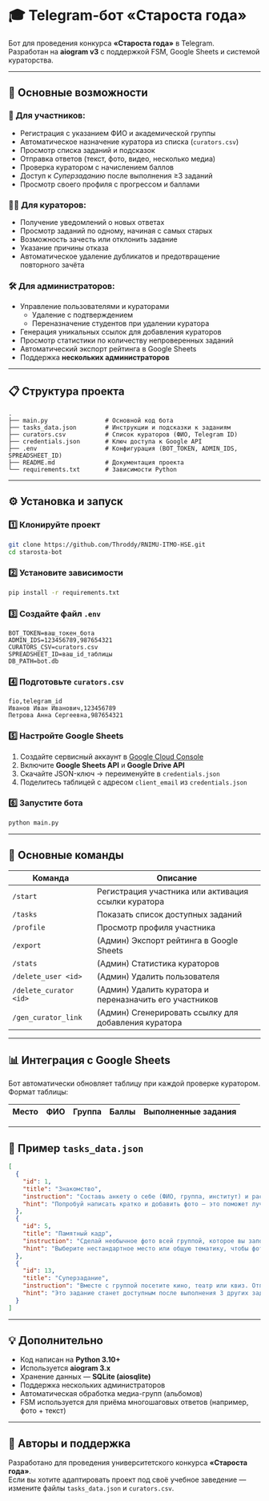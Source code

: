 # 🎓 Telegram-бот «Староста года»

Бот для проведения конкурса **«Староста года»** в Telegram.  
Разработан на **aiogram v3** с поддержкой FSM, Google Sheets и системой кураторства.  

---

## 🚀 Основные возможности

### 👤 Для участников:
- Регистрация с указанием ФИО и академической группы  
- Автоматическое назначение куратора из списка (`curators.csv`)  
- Просмотр списка заданий и подсказок  
- Отправка ответов (текст, фото, видео, несколько медиа)  
- Проверка куратором с начислением баллов  
- Доступ к *Суперзаданию* после выполнения ≥3 заданий  
- Просмотр своего профиля с прогрессом и баллами  

### 🧑‍🏫 Для кураторов:
- Получение уведомлений о новых ответах  
- Просмотр заданий по одному, начиная с самых старых  
- Возможность зачесть или отклонить задание  
- Указание причины отказа  
- Автоматическое удаление дубликатов и предотвращение повторного зачёта  

### 🛠️ Для администраторов:
- Управление пользователями и кураторами  
  - Удаление с подтверждением  
  - Переназначение студентов при удалении куратора  
- Генерация уникальных ссылок для добавления кураторов  
- Просмотр статистики по количеству непроверенных заданий  
- Автоматический экспорт рейтинга в Google Sheets  
- Поддержка **нескольких администраторов**

---

## 📋 Структура проекта

```
.
├── main.py                # Основной код бота
├── tasks_data.json        # Инструкции и подсказки к заданиям
├── curators.csv           # Список кураторов (ФИО, Telegram ID)
├── credentials.json       # Ключ доступа к Google API
├── .env                   # Конфигурация (BOT_TOKEN, ADMIN_IDS, SPREADSHEET_ID)
├── README.md              # Документация проекта
└── requirements.txt       # Зависимости Python
```

---

## ⚙️ Установка и запуск

### 1️⃣ Клонируйте проект
```bash
git clone https://github.com/Throddy/RNIMU-ITMO-HSE.git
cd starosta-bot
```

### 2️⃣ Установите зависимости
```bash
pip install -r requirements.txt
```

### 3️⃣ Создайте файл `.env`
```env
BOT_TOKEN=ваш_токен_бота
ADMIN_IDS=123456789,987654321
CURATORS_CSV=curators.csv
SPREADSHEET_ID=ваш_id_таблицы
DB_PATH=bot.db
```

### 4️⃣ Подготовьте `curators.csv`
```csv
fio,telegram_id
Иванов Иван Иванович,123456789
Петрова Анна Сергеевна,987654321
```

### 5️⃣ Настройте Google Sheets
1. Создайте сервисный аккаунт в [Google Cloud Console](https://console.cloud.google.com/)  
2. Включите **Google Sheets API** и **Google Drive API**  
3. Скачайте JSON-ключ → переименуйте в `credentials.json`  
4. Поделитесь таблицей с адресом `client_email` из `credentials.json`

### 6️⃣ Запустите бота
```bash
python main.py
```

---

## 🧩 Основные команды

| Команда | Описание |
|----------|-----------|
| `/start` | Регистрация участника или активация ссылки куратора |
| `/tasks` | Показать список доступных заданий |
| `/profile` | Просмотр профиля участника |
| `/export` | (Админ) Экспорт рейтинга в Google Sheets |
| `/stats` | (Админ) Статистика кураторов |
| `/delete_user <id>` | (Админ) Удалить пользователя |
| `/delete_curator <id>` | (Админ) Удалить куратора и переназначить его участников |
| `/gen_curator_link` | (Админ) Сгенерировать ссылку для добавления куратора |

---

## 📊 Интеграция с Google Sheets

Бот автоматически обновляет таблицу при каждой проверке куратором.  
Формат таблицы:

| Место | ФИО | Группа | Баллы | Выполненные задания |
|--------|-----|--------|--------|-----------------------|

---

## 🧠 Пример `tasks_data.json`

```json
[
  {
    "id": 1,
    "title": "Знакомство",
    "instruction": "Составь анкету о себе (ФИО, группа, институт) и расскажи, почему ты стал(а) старостой.",
    "hint": "Попробуй написать кратко и добавить фото — это поможет лучше представить тебя."
  },
  {
    "id": 5,
    "title": "Памятный кадр",
    "instruction": "Сделай необычное фото всей группой, которое вы запомните надолго.",
    "hint": "Выберите нестандартное место или общую тематику, чтобы фото выделялось."
  },
  {
    "id": 13,
    "title": "Суперзадание",
    "instruction": "Вместе с группой посетите кино, театр или квиз. Отправьте фото или видео-отчёт.",
    "hint": "Это задание станет доступным после выполнения 3 других заданий."
  }
]
```

---

## 💡 Дополнительно

- Код написан на **Python 3.10+**
- Используется **aiogram 3.x**
- Хранение данных — **SQLite (aiosqlite)**
- Поддержка нескольких администраторов  
- Автоматическая обработка медиа-групп (альбомов)  
- FSM используется для приёма многошаговых ответов (например, фото + текст)  

---

## 🏫 Авторы и поддержка

Разработано для проведения университетского конкурса **«Староста года»**.  
Если вы хотите адаптировать проект под своё учебное заведение —  
измените файлы `tasks_data.json` и `curators.csv`.